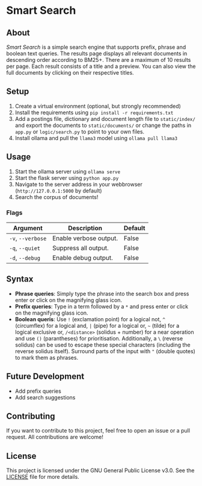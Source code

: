 # Smart Search
## About
*Smart Search* is a simple search engine that supports prefix, phrase and boolean text queries. The results page displays all relevant documents in descending order according to BM25+. There are a maximum of 10 results per page. Each result consists of a title and a preview. You can also view the full documents by clicking on their respective titles.

## Setup
1. Create a virtual environment (optional, but strongly recommended)
2. Install the requirements using `pip install -r requirements.txt`
3. Add a postings file, dictionary and document length file to `static/index/` and export the documents to `static/documents/` or change the paths in `app.py` or `logic/search.py` to point to your own files.
4. Install ollama and pull the `llama3` model using `ollama pull llama3`

## Usage
1. Start the ollama server using `ollama serve`
2. Start the flask server using `python app.py`
3. Navigate to the server address in your webbrowser (`http://127.0.0.1:5000` by default)
4. Search the corpus of documents!

### Flags
|Argument|Description|Default|
|---|---|---|
|`-v`, `--verbose`|Enable verbose output.|False|
|`-q`, `--quiet`|Suppress all output.|False|
|`-d`, `--debug`|Enable debug output.|False|

## Syntax
- **Phrase queries**: Simply type the phrase into the search box and press enter or click on the magnifying glass icon.
- **Prefix queries**: Type in a term followed by a `*` and press enter or click on the magnifying glass icon.
- **Boolean queris**: Use `!` (exclamation point) for a logical not, `^` (circumflex) for a logical and, `|` (pipe) for a logical or, `~` (tilde) for a logical exclusive or, `/<distance>` (solidus + number) for a near operation and use `()` (parantheses) for prioritisation. Additionally, a `\` (reverse solidus) can be used to escape these special characters (including the reverse solidus itself). Surround parts of the input with `"` (double quotes) to mark them as phrases.

## Future Development
- Add prefix queries
- Add search suggestions

## Contributing
If you want to contribute to this project, feel free to open an issue or a pull request. All contributions are welcome!

## License
This project is licensed under the GNU General Public License v3.0. See the [LICENSE](LICENSE) file for more details.
